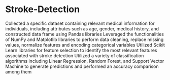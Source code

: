 # Stroke-Detection
Collected a specific dataset containing relevant medical information for individuals, including attributes such as age, gender, medical history, and constructed data frame using Pandas libraries
Leveraged the functionalities of NumPy and Matplotlib libraries to perform data cleaning, replace missing values, normalize features and encoding categorical variables
Utilized Scikit Learn libraries for feature selection to identify the most relevant features associated with stroke detection
Utilized a variety of classification algorithms including Linear Regression, Random Forest, and Support Vector Machine to generate
predictions and performed an accuracy comparison among them
